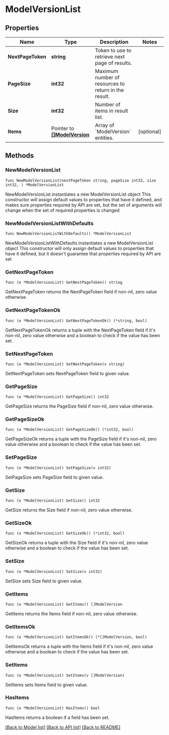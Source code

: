 # ModelVersionList

## Properties

Name | Type | Description | Notes
------------ | ------------- | ------------- | -------------
**NextPageToken** | **string** | Token to use to retrieve next page of results. | 
**PageSize** | **int32** | Maximum number of resources to return in the result. | 
**Size** | **int32** | Number of items in result list. | 
**Items** | Pointer to [**[]ModelVersion**](ModelVersion.md) | Array of &#x60;ModelVersion&#x60; entities. | [optional] 

## Methods

### NewModelVersionList

`func NewModelVersionList(nextPageToken string, pageSize int32, size int32, ) *ModelVersionList`

NewModelVersionList instantiates a new ModelVersionList object
This constructor will assign default values to properties that have it defined,
and makes sure properties required by API are set, but the set of arguments
will change when the set of required properties is changed

### NewModelVersionListWithDefaults

`func NewModelVersionListWithDefaults() *ModelVersionList`

NewModelVersionListWithDefaults instantiates a new ModelVersionList object
This constructor will only assign default values to properties that have it defined,
but it doesn't guarantee that properties required by API are set

### GetNextPageToken

`func (o *ModelVersionList) GetNextPageToken() string`

GetNextPageToken returns the NextPageToken field if non-nil, zero value otherwise.

### GetNextPageTokenOk

`func (o *ModelVersionList) GetNextPageTokenOk() (*string, bool)`

GetNextPageTokenOk returns a tuple with the NextPageToken field if it's non-nil, zero value otherwise
and a boolean to check if the value has been set.

### SetNextPageToken

`func (o *ModelVersionList) SetNextPageToken(v string)`

SetNextPageToken sets NextPageToken field to given value.


### GetPageSize

`func (o *ModelVersionList) GetPageSize() int32`

GetPageSize returns the PageSize field if non-nil, zero value otherwise.

### GetPageSizeOk

`func (o *ModelVersionList) GetPageSizeOk() (*int32, bool)`

GetPageSizeOk returns a tuple with the PageSize field if it's non-nil, zero value otherwise
and a boolean to check if the value has been set.

### SetPageSize

`func (o *ModelVersionList) SetPageSize(v int32)`

SetPageSize sets PageSize field to given value.


### GetSize

`func (o *ModelVersionList) GetSize() int32`

GetSize returns the Size field if non-nil, zero value otherwise.

### GetSizeOk

`func (o *ModelVersionList) GetSizeOk() (*int32, bool)`

GetSizeOk returns a tuple with the Size field if it's non-nil, zero value otherwise
and a boolean to check if the value has been set.

### SetSize

`func (o *ModelVersionList) SetSize(v int32)`

SetSize sets Size field to given value.


### GetItems

`func (o *ModelVersionList) GetItems() []ModelVersion`

GetItems returns the Items field if non-nil, zero value otherwise.

### GetItemsOk

`func (o *ModelVersionList) GetItemsOk() (*[]ModelVersion, bool)`

GetItemsOk returns a tuple with the Items field if it's non-nil, zero value otherwise
and a boolean to check if the value has been set.

### SetItems

`func (o *ModelVersionList) SetItems(v []ModelVersion)`

SetItems sets Items field to given value.

### HasItems

`func (o *ModelVersionList) HasItems() bool`

HasItems returns a boolean if a field has been set.


[[Back to Model list]](../README.md#documentation-for-models) [[Back to API list]](../README.md#documentation-for-api-endpoints) [[Back to README]](../README.md)


